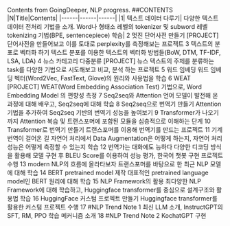 Contents from GoingDeeper, NLP progress.
##CONTENTS
|N|Title|Contents|
|------|------|------|
|1|	텍스트 데이터 다루기|	다양한 텍스트 데이터 전처리 기법을 소개. Word나 형태소 레벨의 tokenizer 및 subword 레벨 tokenizing 기법(BPE, sentencepiece) 학습|
2	멋진 단어사전 만들기	[PROJECT] 단어사전을 만들어보고 이를 토대로 perplexity를 측정해보는 프로젝트
3	텍스트의 분포로 벡터화 하기	텍스트 분포를 이용한 텍스트의 벡터화 방법들(BoW, DTM, TF-IDF, LSA, LDA)
4	뉴스 카테고리 다중분류	[PROJECT] 뉴스 텍스트의 주제를 분류하는 task를 다양한 기법으로 시도해보고 비교, 분석 하는 프로젝트
5	워드 임베딩	워드 임베딩 벡터(Word2Vec, FastText, Glove)의 원리와 사용법을 학습
6	WEAT	[PROJECT] WEAT(Word Embedding Association Test) 기법으로, Word Embedding Model 의 편향성 측정
7	Seq2seq와 Attention	언어 모델이 발전해 온 과정에 대해 배우고, Seq2seq에 대해 학습
8	Seq2seq으로 번역기 만들기	Attention 기법을 추가하여 Seq2seq 기반의 번역기 성능을 높여보기
9	Transformer가 나오기까지	Attention 복습 및 트랜스포머에 포함된 모듈을 심층적으로 이해하는 단계
10	Transformer로 번역기 만들기	트랜스포머를 이용해 번역기를 만드는 프로젝트
11	기계 번역이 걸어온 길	자연어 처리에서 Data Augmentation은 어떻게 하는지, 자연어 처리 성능은 어떻게 측정할 수 있는지 학습
12	번역가는 대화에도 능하다	다양한 디코딩 방식을 활용해 모델 구현 후 BLEU Score를 이용하여 성능 평가, 한국어 챗봇 구현 프로젝트 수행
13	modern NLP의 흐름에 올라타보자	트랜스포머를 바탕으로 한 최근 NLP 모델에 대해 학습
14	BERT pretrained model 제작	대표적인 pretrained language model인 BERT 원리에 대해 학습
15	NLP Framework의 활용	최다양한 NLP Framework에 대해 학습하고, Huggingface transformer를 중심으로 설계구조와 활용법 학습
16	HuggingFace 커스텀 프로젝트 만들기	Huggingface transformer를 활용한 커스텀 프로젝트 수행
17	#NLP Trend Note 1	최신 LLM 소개, InstructGPT의 SFT, RM, PPO 학습 메커니즘 소개
18	#NLP Trend Note 2	KochatGPT 구현
